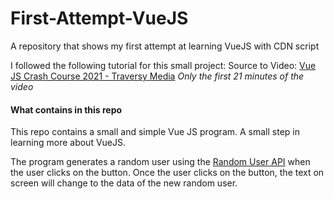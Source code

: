 # First-Attempt-VueJS
A repository that shows my first attempt at learning VueJS with CDN script

I followed the following tutorial for this small project:
Source to Video: [Vue JS Crash Course 2021 - Traversy Media](https://www.youtube.com/watch?v=qZXt1Aom3Cs)
*Only the first 21 minutes of the video*

#### What contains in this repo
This repo contains a small and simple Vue JS program. A small step in learning more about VueJS.

The program generates a random user using the [Random User API](https://randomuser.me/) when the user clicks on the button. Once the user clicks on the button, the text on screen will change to the data of the new random user. 
